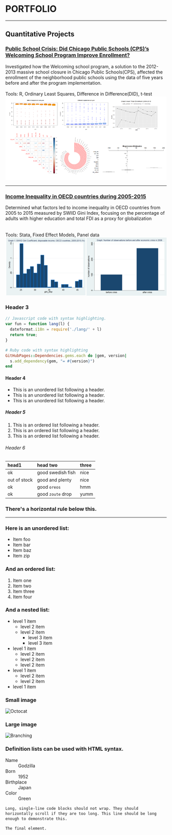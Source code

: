 # PORTFOLIO
---
## Quantitative Projects
### <a href = "https://drive.google.com/file/d/1KL5mN7bDt7ImcYjA4qzgTsFKY_aIpIUI/view?usp=sharing/">Public School Crisis: Did Chicago Public Schools (CPS)’s Welcoming School Program Improve Enrollment?</a>

Investigated how the Welcoming school program, a solution to the 2012-2013 massive school closure in Chicago Public Schools(CPS), affected the enrollment of the neighborhood public schools using the data of five years before and after the program implementation.
<br><br>
Tools: R, Ordinary Least Squares, Difference in Difference(DID), t-test
<img src='/Quant Project 1.png'/>


---
### <a href = "https://drive.google.com/file/d/12ghfNiVnfLmyp8JQjra2YOAJWPYExubu/view?usp=sharing/">Income Inequality in OECD countries during 2005-2015</a>

Determined what factors led to income inequality in OECD countries from 2005 to 2015 measured by SWIID Gini Index, focusing on the percentage of adults with higher education and total FDI as a proxy for globalization
<br><br>	
Tools: Stata, Fixed Effect Models, Panel data
<br>
<img src='/Quant Project 2.png'/>

### Header 3

```js
// Javascript code with syntax highlighting.
var fun = function lang(l) {
  dateformat.i18n = require('./lang/' + l)
  return true;
}
```

```ruby
# Ruby code with syntax highlighting
GitHubPages::Dependencies.gems.each do |gem, version|
  s.add_dependency(gem, "= #{version}")
end
```

#### Header 4

*   This is an unordered list following a header.
*   This is an unordered list following a header.
*   This is an unordered list following a header.

##### Header 5

1.  This is an ordered list following a header.
2.  This is an ordered list following a header.
3.  This is an ordered list following a header.

###### Header 6

| head1        | head two          | three |
|:-------------|:------------------|:------|
| ok           | good swedish fish | nice  |
| out of stock | good and plenty   | nice  |
| ok           | good `oreos`      | hmm   |
| ok           | good `zoute` drop | yumm  |

### There's a horizontal rule below this.

* * *

### Here is an unordered list:

*   Item foo
*   Item bar
*   Item baz
*   Item zip

### And an ordered list:

1.  Item one
1.  Item two
1.  Item three
1.  Item four

### And a nested list:

- level 1 item
  - level 2 item
  - level 2 item
    - level 3 item
    - level 3 item
- level 1 item
  - level 2 item
  - level 2 item
  - level 2 item
- level 1 item
  - level 2 item
  - level 2 item
- level 1 item

### Small image

![Octocat](https://github.githubassets.com/images/icons/emoji/octocat.png)

### Large image

![Branching](https://guides.github.com/activities/hello-world/branching.png)


### Definition lists can be used with HTML syntax.

<dl>
<dt>Name</dt>
<dd>Godzilla</dd>
<dt>Born</dt>
<dd>1952</dd>
<dt>Birthplace</dt>
<dd>Japan</dd>
<dt>Color</dt>
<dd>Green</dd>
</dl>

```
Long, single-line code blocks should not wrap. They should horizontally scroll if they are too long. This line should be long enough to demonstrate this.
```

```
The final element.
```
